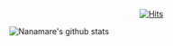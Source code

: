 <div align=center>

[![Hits](https://hits.seeyoufarm.com/api/count/incr/badge.svg?url=https%3A%2F%2Fgithub.com%2Fnanamare)](https://hits.seeyoufarm.com)

</div>

![Nanamare's github stats](https://github-readme-stats.vercel.app/api?username=Nanamare&show_icons=true)
